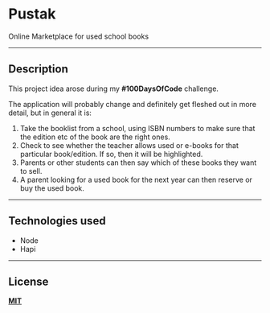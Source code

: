 # Pustak
Online Marketplace for used school books

---
## Description
This project idea arose during my **#100DaysOfCode** challenge.

The application will probably change and definitely get fleshed out in more detail, but in general it is:

1. Take the booklist from a school, using ISBN numbers to make sure that the edition etc of the book are the right ones. 
1. Check to see whether the teacher allows used or e-books for that particular book/edition. If so, then it will be highlighted.
1. Parents or other students can then say which of these books they want to sell. 
1. A parent looking for a used book for the next year can then reserve or buy the used book.

---
## Technologies used
 - Node
 - Hapi
 
---
## License
**[MIT](LICENSE)**


